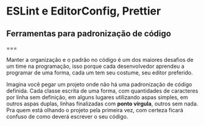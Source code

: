 # ESLint e EditorConfig, Prettier

## Ferramentas para padronização de código

===

Manter a organização e o padrão no código é um dos maiores desafios de um time na programação, isso porque cada desenvolvedor aprendeu a programar de uma forma, cada um tem seu costume, seu editor preferido.

Imagina você pegar um projeto onde não há uma padronização de código definida. Cada classe escrita de uma forma, com quantidades de caracteres por linha sem definição, em alguns lugares utilizando aspas simples, em outros aspas duplas, linhas finalizadas com **ponto vírgula**, outros sem nada.
Pra quem está olhando o projeto pela primeira vez, com certeza ficará confuso de como deverá escrever o seu código.
